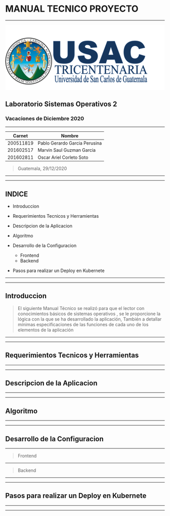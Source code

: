 # MANUAL TECNICO PROYECTO
---
![a](./images/Logo.png)
## Laboratorio Sistemas Operativos 2
### Vacaciones de Diciembre 2020
---

| Carnet | Nombre |
| ------ | ------ |
|200511819     |     Pablo Gerardo Garcia Perusina |
|201602517     |     Marvin Saul Guzman Garcia|
|201602811     |     Oscar Ariel Corleto Soto|



> Guatemala, 29/12/2020

---
---
## INDICE

- Introduccion

- Requerimientos Tecnicos y Herramientas

- Descripcion de la Aplicacion 

- Algoritmo 

- Desarrollo de la Configuracion
    - Frontend
    - Backend

- Pasos para realizar un Deploy en Kubernete

---
---
## Introduccion

> El siguiente Manual Técnico se realizó para que el lector con conocimientos básicos de sistemas operativos , se le proporcione la lógica con la que se ha desarrollado la aplicación, También a detallar mínimas especificaciones de las funciones de cada uno de los elementos de la aplicación

---
---
## Requerimientos Tecnicos y Herramientas

---
---
## Descripcion de la Aplicacion 

---
---
## Algoritmo 

---
---
## Desarrollo de la Configuracion
---

> Frontend
---

> Backend

---
---
## Pasos para realizar un Deploy en Kubernete

---
---